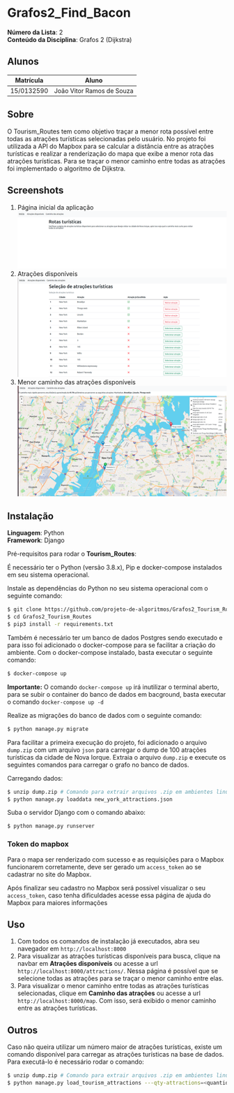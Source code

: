 # Grafos2_Find_Bacon

**Número da Lista**: 2<br>
**Conteúdo da Disciplina**: Grafos 2 (Dijkstra)<br>

## Alunos
|Matrícula   |               Aluno                  |
| ---------- | ------------------------------------ |
| 15/0132590 |      João Vitor Ramos de Souza       |

## Sobre 

O Tourism_Routes tem como objetivo traçar a menor rota possível entre todas as atrações turísticas selecionadas pelo usuário. No projeto foi utilizada a API do Mapbox para se calcular a distância entre as atrações turísticas e realizar a renderização do mapa que exibe a menor rota das atrações turísticas. Para se traçar o menor caminho entre todas as atrações foi implementado o algoritmo de Dijkstra.

## Screenshots
1. Página inicial da aplicação
   ![home](imgs/home.png)
2. Atrações disponíveis
   ![attractions](imgs/attractions.png)
3. Menor caminho das atrações disponíveis
   ![shortest_path](imgs/shortest_path.png)

## Instalação 
**Linguagem**: Python<br>
**Framework**: Django<br>

Pré-requisitos para rodar o **Tourism_Routes**:

É necessário ter o Python (versão 3.8.x), Pip e docker-compose instalados em seu sistema operacional.

Instale as dependências do Python no seu sistema operacional com o seguinte comando:
```sh
$ git clone https://github.com/projeto-de-algoritmos/Grafos2_Tourism_Routes
$ cd Grafos2_Tourism_Routes
$ pip3 install -r requirements.txt
```

Também é necessário ter um banco de dados Postgres sendo executado e para isso foi adicionado o docker-compose para se facilitar a criação do ambiente. Com o docker-compose instalado, basta executar o seguinte comando:

```sh
$ docker-compose up
```

**Importante:** O comando `docker-compose up` irá inutilizar o terminal aberto, para se subir o container do banco de dados em bacground, basta executar o comando `docker-compose up -d`

Realize as migrações do banco de dados com o seguinte comando:
```sh
$ python manage.py migrate
```

Para facilitar a primeira execução do projeto, foi adicionado o arquivo `dump.zip` com um arquivo `json` para carregar o dump de 100 atrações turísticas da cidade de Nova Iorque. Extraia o arquivo `dump.zip` e execute os seguintes comandos para carregar o grafo no banco de dados.

Carregando dados:
```sh
$ unzip dump.zip # Comando para extrair arquivos .zip em ambientes linux
$ python manage.py loaddata new_york_attractions.json
```

Suba o servidor Django com o comando abaixo:
```sh
$ python manage.py runserver
```

### Token do mapbox

Para o mapa ser renderizado com sucesso e as requisições para o Mapbox funcionarem corretamente, deve ser gerado um `access_token` ao se cadastrar no site do Mapbox.

Após finalizar seu cadastro no Mapbox será possível visualizar o seu `access_token`, caso tenha dificuldades acesse essa página de ajuda do Mapbox para maiores informações


## Uso 

1. Com todos os comandos de instalação já executados, abra seu navegador em `http://localhost:8000`
2. Para visualizar as atrações turísticas disponíveis para busca, clique na navbar em **Atrações disponíveis** ou acesse a url `http://localhost:8000/attractions/`. Nessa página é possível que se selecione todas as atrações para se traçar o menor caminho entre elas.
3. Para visualizar o menor caminho entre todas as atrações turísticas selecionadas, clique em **Caminho das atrações** ou acesse a url `http://localhost:8000/map`. Com isso, será exibido o menor caminho entre as atrações turísticas.

## Outros 

Caso não queira utilizar um número maior de atrações turísticas, existe um comando disponível para carregar as atrações turísticas na base de dados. Para executá-lo é necessário rodar o comando:
```sh
$ unzip dump.zip # Comando para extrair arquivos .zip em ambientes linux
$ python manage.py load_tourism_attractions ---qty-attractions=<quantidade de atrações turísticas>
```





